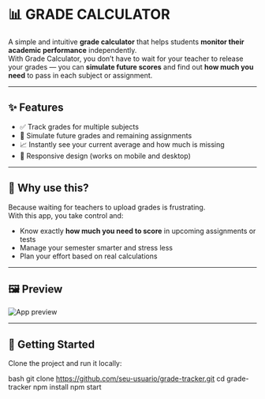 # 📊 GRADE CALCULATOR

A simple and intuitive **grade calculator** that helps students **monitor their academic performance** independently.  
With Grade Calculator, you don’t have to wait for your teacher to release your grades — you can **simulate future scores** and find out **how much you need** to pass in each subject or assignment.

---

## ✨ Features

- ✅ Track grades for multiple subjects
- 🧠 Simulate future grades and remaining assignments
- 📈 Instantly see your current average and how much is missing
- 📱 Responsive design (works on mobile and desktop)

---

## 🎯 Why use this?

Because waiting for teachers to upload grades is frustrating.  
With this app, you take control and:

- Know exactly **how much you need to score** in upcoming assignments or tests
- Manage your semester smarter and stress less
- Plan your effort based on real calculations

---

## 🖼️ Preview

![App preview](./a.png) <!-- ou link do Vercel se quiser -->

---

## 🚀 Getting Started

Clone the project and run it locally:

bash
git clone https://github.com/seu-usuario/grade-tracker.git
cd grade-tracker
npm install
npm start

